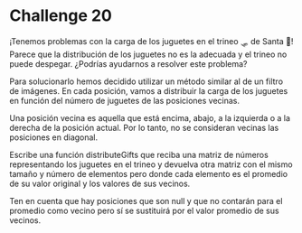 # Challenge 20

¡Tenemos problemas con la carga de los juguetes en el trineo 🛷 de Santa 🎅! 
Parece que la distribución de los juguetes no es la adecuada y el trineo no puede despegar. 
¿Podrías ayudarnos a resolver este problema?

Para solucionarlo hemos decidido utilizar un método similar al de un filtro de imágenes. 
En cada posición, vamos a distribuir la carga de los juguetes en función del número de juguetes de las posiciones vecinas.

Una posición vecina es aquella que está encima, abajo, a la izquierda o a la derecha de la posición actual. 
Por lo tanto, no se consideran vecinas las posiciones en diagonal.

Escribe una función distributeGifts que reciba una matriz de números representando los juguetes en el trineo 
y devuelva otra matriz con el mismo tamaño y número de elementos pero donde cada elemento es el promedio de su valor original y los valores de sus vecinos.

Ten en cuenta que hay posiciones que son null y que no contarán para el promedio como vecino pero sí se sustituirá por el valor promedio de sus vecinos.